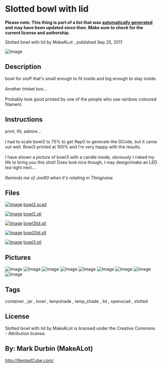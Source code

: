 Slotted bowl with lid
===============
**Please note: This thing is part of a list that was [automatically generated](https://github.com/carlosgs/export-things) and may have been updated since then. Make sure to check for the current license and authorship.**  

Slotted bowl with lid  by MakeALot , published Sep 25, 2011

![Image](img/bowl2_display_large_display_large.jpg)

Description
--------
bowl for stuff that's small enough to fit inside and big enough to stay inside.  <br />
<br />
Another trinket box...   <br />
<br />
Probably look good printed by one of the people who use rainbow coloured filament.

Instructions
--------
print, fill, admire...<br />
<br />
I had to scale bowl2 to 75% to get RepG to generate the GCode, but it came out well.  Bowl3 printed at 100% and I'm very happy with the results.<br />
<br />
I have shown a picture of bowl3 with a candle inside, obviously I risked my life to bring you this shot!  Does look nice though, I may design/make an LED tea-light next...<br />
<br />
<i>Reminds me of Joe90 when it's rotating in Thingiview.</i>

Files
--------
[![Image](img/Gears_preview_tinycard.jpg)](bowl2.scad)
 [ bowl2.scad](bowl2.scad)  

[![Image](img/bowl2_preview_tinycard.jpg)](bowl2.stl)
 [ bowl2.stl](bowl2.stl)  

[![Image](img/bowl3lid_preview_tinycard.jpg)](bowl3lid.stl)
 [ bowl3lid.stl](bowl3lid.stl)  

[![Image](img/bowl2lid_preview_tinycard.jpg)](bowl2lid.stl)
 [ bowl2lid.stl](bowl2lid.stl)  

[![Image](img/bowl3_preview_tinycard.jpg)](bowl3.stl)
 [ bowl3.stl](bowl3.stl)  



Pictures
--------
![Image](img/bowl3-onfire_display_large_display_large.jpg)
![Image](img/bowl2lid_display_large.jpg)
![Image](img/bowl2_display_large.jpg)
![Image](img/bowl3_display_large.jpg)
![Image](img/bowl2LOff_display_large_display_large.jpg)
![Image](img/bowl3lid_display_large.jpg)
![Image](img/011_display_large_display_large.jpg)
![Image](img/009_display_large_display_large.jpg)
![Image](img/004_display_large_display_large.jpg)


Tags
--------
container , jar , bowl , lampshade , lamp_shade , lid , openscad , slotted  

  

License
--------
Slotted bowl with lid by MakeALot is licensed under the Creative Commons - Attribution license.  



By: Mark Durbin (MakeALot)
--------
<http://NestedCube.com/>